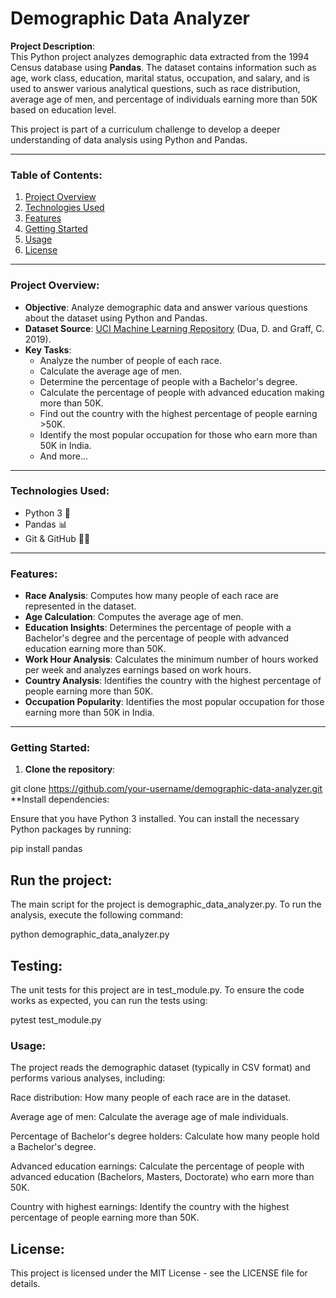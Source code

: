 # **Demographic Data Analyzer**

**Project Description**:  
This Python project analyzes demographic data extracted from the 1994 Census database using **Pandas**. The dataset contains information such as age, work class, education, marital status, occupation, and salary, and is used to answer various analytical questions, such as race distribution, average age of men, and percentage of individuals earning more than 50K based on education level.

This project is part of a curriculum challenge to develop a deeper understanding of data analysis using Python and Pandas.

---

### **Table of Contents**:
1. [Project Overview](#project-overview)
2. [Technologies Used](#technologies-used)
3. [Features](#features)
4. [Getting Started](#getting-started)
5. [Usage](#usage)
6. [License](#license)

---

### **Project Overview**:
- **Objective**: Analyze demographic data and answer various questions about the dataset using Python and Pandas.
- **Dataset Source**: [UCI Machine Learning Repository](https://archive.ics.uci.edu/ml/datasets/adult) (Dua, D. and Graff, C. 2019).
- **Key Tasks**: 
  - Analyze the number of people of each race.
  - Calculate the average age of men.
  - Determine the percentage of people with a Bachelor's degree.
  - Calculate the percentage of people with advanced education making more than 50K.
  - Find out the country with the highest percentage of people earning >50K.
  - Identify the most popular occupation for those who earn more than 50K in India.
  - And more...

---

### **Technologies Used**:
- Python 3 🐍
- Pandas 📊
- Git & GitHub 🦸‍♀️

---

### **Features**:
- **Race Analysis**: Computes how many people of each race are represented in the dataset.
- **Age Calculation**: Computes the average age of men.
- **Education Insights**: Determines the percentage of people with a Bachelor's degree and the percentage of people with advanced education earning more than 50K.
- **Work Hour Analysis**: Calculates the minimum number of hours worked per week and analyzes earnings based on work hours.
- **Country Analysis**: Identifies the country with the highest percentage of people earning more than 50K.
- **Occupation Popularity**: Identifies the most popular occupation for those earning more than 50K in India.

---

### **Getting Started**:

1. **Clone the repository**:


git clone https://github.com/your-username/demographic-data-analyzer.git
**Install dependencies:

Ensure that you have Python 3 installed. You can install the necessary Python packages by running:

 
  pip install pandas
## Run the project:

The main script for the project is demographic_data_analyzer.py. To run the analysis, execute the following command:

 
python demographic_data_analyzer.py
## **Testing:**

The unit tests for this project are in test_module.py. To ensure the code works as expected, you can run the tests using:

 pytest test_module.py
### **Usage:**
The project reads the demographic dataset (typically in CSV format) and performs various analyses, including:

Race distribution: How many people of each race are in the dataset.

Average age of men: Calculate the average age of male individuals.

Percentage of Bachelor's degree holders: Calculate how many people hold a Bachelor's degree.

Advanced education earnings: Calculate the percentage of people with advanced education (Bachelors, Masters, Doctorate) who earn more than 50K.

Country with highest earnings: Identify the country with the highest percentage of people earning more than 50K.

## **License:**
This project is licensed under the MIT License - see the LICENSE file for details.

 

